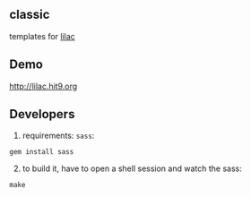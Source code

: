 classic 
-------

templates for [lilac](https://github.com/hit9/lilac)

Demo
----

http://lilac.hit9.org

Developers
----------

1. requirements: `sass`:

  ```
  gem install sass
  ```

2. to build it, have to open a shell session and watch the sass:

  ```
  make
  ```
